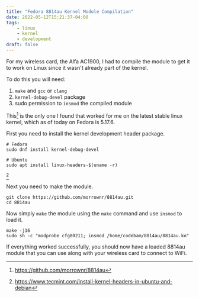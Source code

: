 ```yaml
---
title: "Fedora 8814au Kernel Module Compilation"
date: 2022-05-12T15:21:37-04:00
tags:
    - linux
    - kernel
    - development
draft: false
---
```


For my wireless card, the Alfa AC1900, I had to compile the module to get it to
work on Linux since it wasn't already part of the kernel.

To do this you will need:

1. `make` and `gcc` or `clang`
1. `kernel-debug-devel` package
1. sudo permission to `insmod` the compiled module

This[^1] is the only one I found that worked for me on the latest stable linux
kernel, which as of today on Fedora is 5.17.6.

First you need to install the kernel development header package.

```
# Fedora
sudo dnf install kernel-debug-devel

# Ubuntu
sudo apt install linux-headers-$(uname -r)
```
[^2]

Next you need to make the module.

```
git clone https://github.com/morrownr/8814au.git
cd 8814au
```

Now simply `make` the module using the `make` command and use `insmod` to load
it.

```
make -j16
sudo sh -c "modprobe cfg80211; insmod /home/codebam/8814au/8814au.ko"
```

If everything worked successfully, you should now have a loaded 8814au module
that you can use along with your wireless card to connect to WiFi.

[^1]: https://github.com/morrownr/8814au
[^2]: https://www.tecmint.com/install-kernel-headers-in-ubuntu-and-debian
